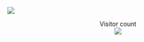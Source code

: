 
<a href=#><img src="contributions.svg"></a>

<p align="center"> 
  Visitor count<br>
  <img src="https://profile-counter.glitch.me/hydroft1/count.svg" />
</p>
